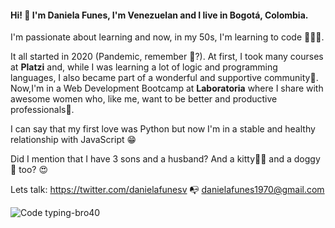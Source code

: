 

#### Hi! 👋 I'm Daniela Funes, I'm Venezuelan and I live in Bogotá, Colombia. 
 I'm passionate about learning and now, in my 50s, I'm learning to code 👩🏻‍💻.
 
 It all started in 2020 (Pandemic, remember 😬?). At first, I took many courses at **Platzi** and, while I was learning a lot of logic and programming languages, I also became part of a wonderful and supportive community💚. 
 Now,I'm in a Web Development Bootcamp at **Laboratoria** where I share with awesome women who, like me, want to be better and productive professionals💛.
 
 I can say that my first love was Python but now I'm in a stable and healthy relationship with JavaScript 😁
 
 Did I mention that I have 3 sons and a husband? And a kitty🐱‍👤 and a doggy🐶 too? 😍

Lets talk:  https://twitter.com/danielafunesv   📭 danielafunes1970@gmail.com

![Code typing-bro40](https://user-images.githubusercontent.com/72564646/129292735-68ffd5c8-0e46-4df1-a726-a90b534d451a.jpg)




